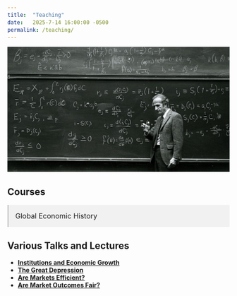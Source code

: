 ```yaml
---
title:  "Teaching"
date:   2025-7-14 16:00:00 -0500
permalink: /teaching/
---
```


![Becker](/assets/images/Becker.jpg)

## Courses

<details class="accordion">
  <summary>Global Economic History</summary>
  
  This set of lecture notes is the backbone of an undergraduate course on global economic history and political economy. I will link to the slidedecks as I develop the material.
  
<ul class="no-bullets">
  <li>Lecture 1: <a href="/assets/documents/HPE Slides/MalthusianEconomy.pdf">The Malthusian Economy</a></li>
  <li>Lecture 2: Violence and Social Orders</li>
  <li>Lecture 3: The Neolithic Revolution</li>
  <li>Lecture 4: The Origins of the State</li>
  <li>Lecture 5: Ancient Empires</li>
  <li>Lecture 6: Classical Greece</li>
  <li>Lecture 7: Ancient Rome</li>
  <li>Lecture 8: Ancient and Medieval China</li>
  <li>Lecture 9: The Islamic World</li>
  <li>Lecture 10: The Commercial Revolution</li>
  <li>Lecture 11: Feudal Political Economy</li>
  <li>Lecture 12: The Printing Press</li>
  <li>Lecture 13: The Protestant Reformation</li>
  <li>Lecture 14: The Rise of the Modern Nation-State</li>
  <li>Lecture 15: The Development of Representative Institutions</li>
  <li>Lecture 16: The Dutch Golden Age</li>
  <li>Lecture 17: The Origins of Political Liberalism</li>
  <li>Lecture 18: The British Industrial Revolution</li>
  <li>Lecture 19: Catching Up, Falling Behind</li>
  <li>Lecture 20: Life and Death in the People's Republics</li>
  <li>Lecture 21: America in the Twentieth Century</li>
</ul>


</details>

## Various Talks and Lectures

- [**Institutions and Economic Growth**](/assets/documents/Lectures/UR_Institutions_Growth.pdf)  
- [**The Great Depression**](/assets/documents/Lectures/GreatDepression.pdf)
- [**Are Markets Efficient?**](/assets/documents/Lectures/MC_5_Efficiency.pdf)
- [**Are Market Outcomes Fair?**](/assets/documents/Lectures/MC_4_Inequality.pdf)

<style>
  details.accordion {
    margin-top: 10px;
    background-color: #f1f1f1;
    border: none;
    border-left: 3px solid #ccc;
    padding: 0;
    font-size: 16px;
  }

  details.accordion[open] {
    background-color: #fafafa;
  }

  details.accordion summary {
    cursor: pointer;
    padding: 15px;
    font-size: 16px;
    list-style: none;
  }

  details.accordion summary::-webkit-details-marker {
    display: none;
  }

  details.accordion > *:not(summary) {
    padding: 0 15px 15px;
  }

  details.accordion a {
    color: #336699;
    text-decoration: none;
  }

  details.accordion a:hover {
    text-decoration: underline;
  }
  
 .no-bullets {
    list-style-type: none;
    padding-left: 0;
    margin-left: 0;
    font-size: 16px;
  }

</style>
